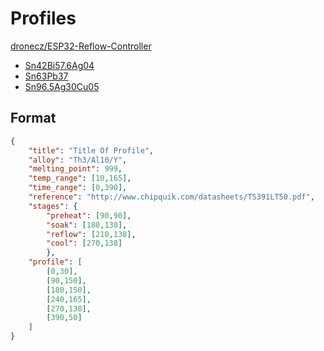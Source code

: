 # Profiles

[dronecz/ESP32-Reflow-Controller](https://github.com/dronecz/ESP32-Reflow-Controller)

- [Sn42Bi57.6Ag04](Sn42Bi576Ag04.json)
- [Sn63Pb37](sn63pb37.json)
- [Sn96.5Ag30Cu05](sn965ag30cu05.json)

## Format

```json
{
    "title": "Title Of Profile",
    "alloy": "Th3/Al10/Y",
    "melting_point": 999,
    "temp_range": [10,165],
    "time_range": [0,390],
    "reference": "http://www.chipquik.com/datasheets/TS391LT50.pdf",
    "stages": {
        "preheat": [90,90],
        "soak": [180,130],
        "reflow": [210,138],
        "cool": [270,138]
        },
    "profile": [
        [0,30],
        [90,150],
        [180,150],
        [240,165],
        [270,138],
        [390,50]
    ]
}
```
